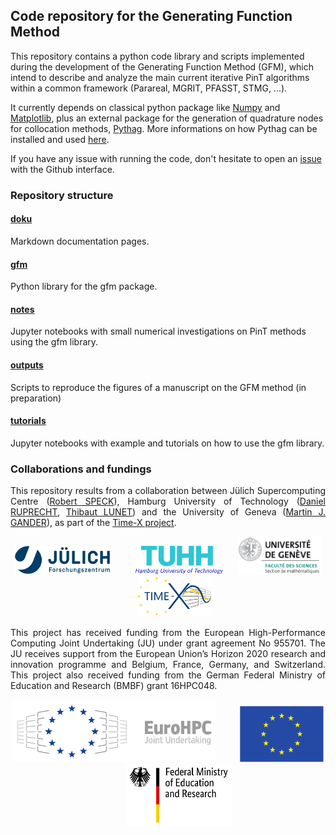 ## Code repository for the Generating Function Method

This repository contains a python code library and scripts implemented during the development of the Generating Function Method (GFM),
which intend to describe and analyze the main current iterative PinT algorithms within a common framework (Parareal, MGRIT, PFASST, STMG, ...).

It currently depends on classical python package like [Numpy](https://numpy.org/) and [Matplotlib](https://matplotlib.org/),
plus an external package for the generation of quadrature nodes for collocation methods, [Pythag](https://gitlab.com/tlunet/pythag).
More informations on how Pythag can be installed and used [here](./doku/pythag.md).

If you have any issue with running the code, 
don't hesitate to open an [issue](https://github.com/Parallel-in-Time/gfm/issues) with the Github interface. 

### Repository structure

#### [doku](./doku) 

Markdown documentation pages.

#### [gfm](./gfm)

Python library for the gfm package.

#### [notes](./notes)

Jupyter notebooks with small numerical investigations on PinT methods using the gfm library.

#### [outputs](./outputs)

Scripts to reproduce the figures of a manuscript on the GFM method (in preparation)

#### [tutorials](./tutorials)

Jupyter notebooks with example and tutorials on how to use the gfm library.

### Collaborations and fundings

<div style="text-align: justify">
This repository results from a collaboration between Jülich Supercomputing Centre 
(<a href="https://www.fz-juelich.de/SharedDocs/Personen/IAS/JSC/EN/staff/speck_r.html">Robert SPECK</a>), 
Hamburg University of Technology 
(<a href="https://www.mat.tuhh.de/home/druprecht/?homepage_id=druprecht">Daniel RUPRECHT</a>,
 <a href="https://www.mat.tuhh.de/home/tlunet/?homepage_id=tlunet">Thibaut LUNET</a>) 
and the University of Geneva 
(<a href="https://www.unige.ch/~gander/">Martin J. GANDER</a>), as part of the 
<a href="https://www.timex-eurohpc.eu/">Time-X project</a>. 
</div>

<p align="center">
  <img src="./doku/logo_JSC.jpg" height="45"/> &nbsp;&nbsp;&nbsp;&nbsp;&nbsp;&nbsp;&nbsp;&nbsp;
  <img src="./doku/tuhh-logo.png" height="45"/> &nbsp;&nbsp;&nbsp;&nbsp;
  <img src="./doku/logo_sec-math.png" height="60"/> &nbsp;&nbsp;&nbsp;&nbsp;
  <img src="./doku/LogoTime-X.png" height="65"/>
</p>

<div style="text-align: justify">
This project has received funding from the European High-Performance Computing Joint Undertaking (JU) under grant agreement No 955701.
The JU receives support from the European Union’s Horizon 2020 research and innovation programme and Belgium, France, Germany, and Switzerland.
This project also received funding from the German Federal Ministry of Education and Research (BMBF) grant 16HPC048.
</div>

<p align="center">
  <img src="./doku/EuroHPC.jpg" height="100"/> &nbsp;&nbsp;&nbsp;&nbsp;&nbsp;&nbsp;&nbsp;&nbsp;
  <img src="./doku/logo_eu.png" height="90" /> &nbsp;&nbsp;&nbsp;&nbsp;&nbsp;&nbsp;&nbsp;&nbsp;
  <img src="./doku/BMBF_gefoerdert_2017_en.jpg" height="100" />
</p>

